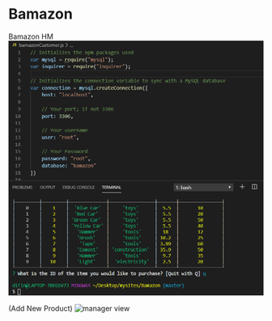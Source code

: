 # Bamazon
Bamazon HM
![image1](/assets/image1.PNG)

(Add New Product)
<img src="" alt="manager view">

